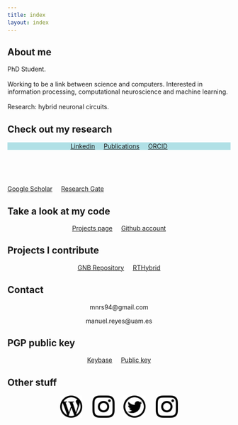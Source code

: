 ```yaml
---
title: index
layout: index
---
```


## About me

<p style="text-align: left">
PhD Student.
<br><br>
Working to be a link between science and computers. Interested in information processing, computational neuroscience and machine learning.
<br><br>
Research: hybrid neuronal circuits.
</p>

## Check out my research
<p style="text-align: center; background-color:powderblue;">
<a target="_blank" href="https://linkedin.com/in/manuelrs/" class="button">Linkedin</a>&nbsp;&nbsp;&nbsp;&nbsp;
<a href="publications" class="button">Publications</a>&nbsp;&nbsp;&nbsp;&nbsp;
<a target="_blank" href="https://orcid.org/0000-0003-2909-4664" class="button">ORCID</a>

<br><br><br>

<a target="_blank" href="https://scholar.google.es/citations?user=JlKzj1cAAAAJ" class="button">Google Scholar</a>&nbsp;&nbsp;&nbsp;&nbsp;
<a target="_blank" href="https://www.researchgate.net/profile/Manuel_Reyes-Sanchez" class="button">Research Gate</a>
</p>

## Take a look at my code

<p style="text-align: center">
<a href="projects" class="button">Projects page</a>&nbsp;&nbsp;&nbsp;&nbsp;
<a target="_blank" href="https://github.com/manurs" class="button">Github account</a>
</p>


## Projects I contribute

<p style="text-align: center">
<a target="_blank" href="https://github.com/GNB-UAM" class="button">GNB Repository</a>&nbsp;&nbsp;&nbsp;&nbsp;
<a target="_blank" href="https://github.com/GNB-UAM/RTHybrid" class="button">RTHybrid</a>
</p>


## Contact

<p style="text-align: center"> mnrs94@gmail.com</p>

<p style="text-align: center"> manuel.reyes@uam.es</p>

## PGP public key

<p style="text-align: center"> 
<a target="_blank" href="https://keybase.io/manurs" class="button">Keybase</a>&nbsp;&nbsp;&nbsp;&nbsp;
<a target="_blank" href="https://keybase.io/manurs/key.asc"  class="button">Public key</a>
</p>

## Other stuff

<p style="text-align: center">
<a target="_blank" href="https://disquisicionesnocturnas.wordpress.com/"> <img src="/resources/wp.png" width="50" height="50"></a>&nbsp;&nbsp;&nbsp;&nbsp;&nbsp;
<a target="_blank" href="https://instagram.com/manuscritor/"> <img src="/resources/ig.png" width="50" height="50"></a>&nbsp;&nbsp;&nbsp;&nbsp;
<a target="_blank" href="https://twitter.com/manuscritor/"> <img src="/resources/tw.png" width="50" height="50"></a>&nbsp;&nbsp;&nbsp;&nbsp;&nbsp;
<a target="_blank" href="https://instagram.com/supazum/"> <img src="/resources/ig.png" width="50" height="50"></a>
</p>